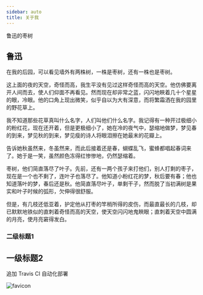 ```yaml
---
sidebar: auto
title: 关于我
---
```



鲁迅的枣树


## 鲁迅

在我的后园，可以看见墙外有两株树，一株是枣树，还有一株也是枣树。

这上面的夜的天空，奇怪而高，我生平没有见过这样奇怪而高的天空。他仿佛要离开人间而去，使人们仰面不再看见。然而现在却非常之蓝，闪闪地䀹着几十个星星的眼，冷眼。他的口角上现出微笑，似乎自以为大有深意，而将繁霜洒在我的园里的野花草上。

我不知道那些花草真叫什么名字，人们叫他们什么名字。我记得有一种开过极细小的粉红花，现在还开着，但是更极细小了，她在冷的夜气中，瑟缩地做梦，梦见春的到来，梦见秋的到来，梦见瘦的诗人将眼泪擦在她最末的花瓣上。

告诉她秋虽然来，冬虽然来，而此后接着还是春，蝴蝶乱飞，蜜蜂都唱起春词来了。她于是一笑，虽然颜色冻得红惨惨地，仍然瑟缩着。

枣树，他们简直落尽了叶子。先前，还有一两个孩子来打他们，别人打剩的枣子，现在是一个也不剩了，连叶子也落尽了。他知道小粉红花的梦，秋后要有春；他也知道落叶的梦，春后还是秋。他简直落尽叶子，单剩干子，然而脱了当初满树是果实和叶子时候的弧形，欠伸得很舒服。

但是，有几枝还低亚着，护定他从打枣的竿梢所得的皮伤，而最直最长的几枝，却已默默地铁似的直刺着奇怪而高的天空，使天空闪闪地鬼䀹眼；直刺着天空中圆满的月亮，使月亮窘得发白。

### 二级标题1

## 一级标题2

追加 Travis CI 自动化部署

![favicon](/favicon.ico)